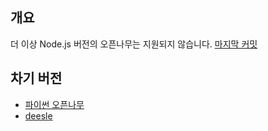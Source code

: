 ## 개요
더 이상 Node.js 버전의 오픈나무는 지원되지 않습니다. [마지막 커밋](https://github.com/teamatus/openNAMU/commit/f71fc6d2958fdb898d42ff7347829c29a3777b17)

## 차기 버전
 * [파이썬 오픈나무](https://github.com/2DU/openNAMU)
 * [deesle](https://github.com/deesle/deesle)

